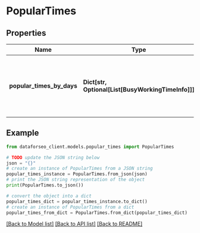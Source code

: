 # PopularTimes


## Properties

Name | Type | Description | Notes
------------ | ------------- | ------------- | -------------
**popular_times_by_days** | **Dict[str, Optional[List[BusyWorkingTimeInfo]]]** | popular hours information about busy hours of the local establishment on each day of the week | [optional] 

## Example

```python
from dataforseo_client.models.popular_times import PopularTimes

# TODO update the JSON string below
json = "{}"
# create an instance of PopularTimes from a JSON string
popular_times_instance = PopularTimes.from_json(json)
# print the JSON string representation of the object
print(PopularTimes.to_json())

# convert the object into a dict
popular_times_dict = popular_times_instance.to_dict()
# create an instance of PopularTimes from a dict
popular_times_from_dict = PopularTimes.from_dict(popular_times_dict)
```
[[Back to Model list]](../README.md#documentation-for-models) [[Back to API list]](../README.md#documentation-for-api-endpoints) [[Back to README]](../README.md)


